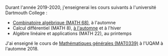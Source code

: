 Durant l'année 2019-2020, j'enseignerai les cours suivants à l'université Dartmouth College :
 * [Combinatoire algébrique (MATH 68)](https://math.dartmouth.edu/~m68f19), à l'automne
 * Calcul différentiel (MATH 8), [à l'automne](https://math.dartmouth.edu/~m8f19) et à l'hiver
 * Algèbre linéaire et applications (MATH 22), au printemps

J'ai enseigné le cours de [Mathématiques générales (MAT0339)](mat0339.html) à l'UQAM à l'automne 2018.
